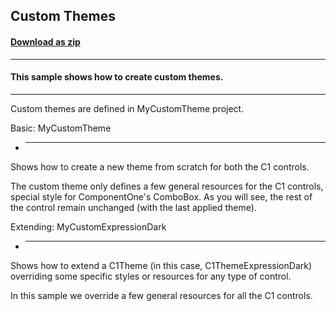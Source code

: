 ## Custom Themes
#### [Download as zip](https://grapecity.github.io/DownGit/#/home?url=https://github.com/GrapeCity/ComponentOne-WPF-Samples/tree/master/NET_4.6.2/C1.WPF.Themes/CS/CustomThemes)
____
#### This sample shows how to create custom themes.
____
Custom themes are defined in MyCustomTheme project.


Basic: MyCustomTheme

* -------------------
Shows how to create a new theme from scratch for both the C1 controls.

The custom theme only defines a few general resources for the C1 controls,
special style for ComponentOne's ComboBox. As you will see, the rest
of the control remain unchanged (with the last applied theme).


Extending: MyCustomExpressionDark

* --------------------------------
Shows how to extend a C1Theme (in this case, C1ThemeExpressionDark) overriding
some specific styles or resources for any type of control.

In this sample we override a few general resources for all the C1 controls.

